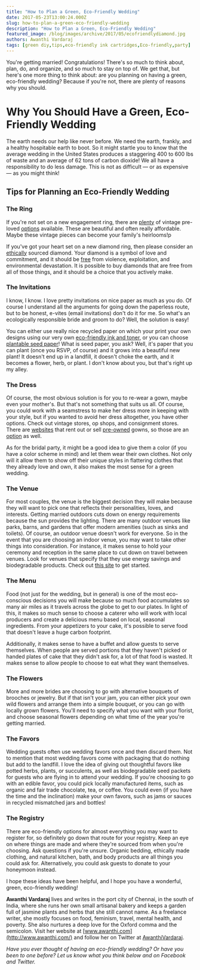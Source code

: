 ```yaml
---
title: "How to Plan a Green, Eco-Friendly Wedding"
date: 2017-05-23T13:00:24.000Z
slug: how-to-plan-a-green-eco-friendly-wedding
description: "How to Plan a Green, Eco-Friendly Wedding"
featured_image: /blog/images/archive/2017/05/ecofriendlydiamond.jpg
authors: Awanthi Vardaraj
tags: [green diy,tips,eco-friendly ink cartridges,Eco-friendly,party]
---
```


You're getting married! Congratulations! There's so much to think about, plan, do, and organize, and so much to stay on top of. We get that, but here's one more thing to think about: are you planning on having a green, eco-friendly wedding? Because if you're not, there are plenty of reasons why you should.

# Why You Should Have a Green, Eco-Friendly Wedding

The earth needs our help like never before. We need the earth, frankly, and a healthy hospitable earth to boot. So it might startle you to know that the average wedding in the United States produces a staggering 400 to 600 lbs of waste and an average of 62 tons of carbon dioxide! We all have a responsibility to do less damage. This is not as difficult — or as expensive — as you might think!

## Tips for Planning an Eco-Friendly Wedding

### The Ring

If you're not set on a new engagement ring, there are [plenty](https://www.longsjewelers.com/pages/estate-jewelry) of vintage pre-loved [options](http://www.aspensjewellers.co.uk/category/antique-vintage-pre-owned-jewellery) available. These are beautiful and often really affordable. Maybe these vintage pieces can become your family's heirlooms!p

If you've got your heart set on a new diamond ring, then please consider an [ethically](https://www.brilliantearth.com/buy-conflict-free-diamonds/?header=version2&utm%5Fexpid=1332916-256.Mms%5FhRzjTp2n-wcBfnXQmg.2&utm%5Freferrer=https://www.google.co.in/) sourced diamond. Your diamond is a symbol of love and commitment, and it should be [free](http://inhabitat.com/why-should-you-care-where-your-diamond-comes-from/) from violence, exploitation, and environmental devastation. It is possible to buy diamonds that are free from all of those things, and it should be a choice that you actively make.

### The Invitations

I know, I know. I love pretty invitations on nice paper as much as you do. Of course I understand all the arguments for going down the paperless route, but to be honest, e-vites (email invitations) don't do it for me. So what's an ecologically responsible bride and groom to do? Well, the solution is easy!

You can either use really nice recycled paper on which your print your own designs using our very own [eco-friendly ink and toner](https://www.tomatoink.com/environmentally-friendly-green-ink-and-toner-cartridges), or you can choose [plantable seed paper](https://www.botanicalpaperworks.com/catalog/wedding-collection)! What is seed paper, you ask? Well, it's paper that you can plant (once you RSVP, of course) and it grows into a beautiful new plant! It doesn't end up in a landfill, it doesn't choke the earth, and it becomes a flower, herb, or plant. I don't know about you, but that's right up my alley.

### The Dress

Of course, the most obvious solution is for you to re-wear a gown, maybe even your mother's. But that's not something that suits us all. Of course, you could work with a seamstress to make her dress more in keeping with your style, but if you wanted to avoid her dress altogether, you have other options. Check out vintage stores, op shops, and consignment stores. There are [websites](https://www.nearlynewlywed.com/collections/dresses) that rent out or sell [pre-owned](https://www.preownedweddingdresses.com/) gowns, so those are an [option](https://www.tradesy.com/) as well.

As for the bridal party, it might be a good idea to give them a color (if you have a color scheme in mind) and let them wear their own clothes. Not only will it allow them to show off their unique styles in flattering clothes that they already love and own, it also makes the most sense for a green wedding.

### The Venue

For most couples, the venue is the biggest decision they will make because they will want to pick one that reflects their personalities, loves, and interests. Getting married outdoors cuts down on energy requirements because the sun provides the lighting. There are many outdoor venues like parks, barns, and gardens that offer modern amenities (such as sinks and toilets). Of course, an outdoor venue doesn't work for everyone. So in the event that you are choosing an indoor venue, you may want to take other things into consideration. For instance, it makes sense to hold your ceremony and reception in the same place to cut down on travel between venues. Look for venues that specify that they use energy savings and biodegradable products. Check out [this site](http://environmentallyfriendlyhotels.com/) to get started.

### The Menu

Food (not just for the wedding, but in general) is one of the most eco-conscious decisions you will make because so much food accumulates so many air miles as it travels across the globe to get to our plates. In light of this, it makes so much sense to choose a caterer who will work with local producers and create a delicious menu based on local, seasonal ingredients. From your appetizers to your cake, it's possible to serve food that doesn't leave a huge carbon footprint.

Additionally, it makes sense to have a buffet and allow guests to serve themselves. When people are served portions that they haven't picked or handed plates of cake that they didn't ask for, a lot of that food is wasted. It makes sense to allow people to choose to eat what they want themselves.

### The Flowers

More and more brides are choosing to go with alternative bouquets of brooches or jewelry. But if that isn't your jam, you can either pick your own wild flowers and arrange them into a simple bouquet, or you can go with locally grown flowers. You'll need to specify what you want with your florist, and choose seasonal flowers depending on what time of the year you're getting married.

### The Favors

Wedding guests often use wedding favors once and then discard them. Not to mention that most wedding favors come with packaging that do nothing but add to the landfill. I love the idea of giving out thoughtful favors like potted herbs, plants, or succulents, as well as biodegradable seed packets for guests who are flying in to attend your wedding. If you're choosing to go with an edible favor, you could pick locally manufactured items, such as organic and fair trade chocolate, tea, or coffee. You could even (if you have the time and the inclination) make your own favors, such as jams or sauces in recycled mismatched jars and bottles!

### The Registry

There are eco-friendly options for almost everything you may want to register for, so definitely go down that route for your registry. Keep an eye on where things are made and where they're sourced from when you're choosing. Ask questions if you're unsure. Organic bedding, ethically made clothing, and natural kitchen, bath, and body products are all things you could ask for. Alternatively, you could ask guests to donate to your honeymoon instead.

I hope these ideas have been helpful, and I hope you have a wonderful, green, eco-friendly wedding!

**Awanthi Vardaraj** lives and writes in the port city of Chennai, in the south of India, where she runs her own small artisanal bakery and keeps a garden full of jasmine plants and herbs that she still cannot name. As a freelance writer, she mostly focuses on food, feminism, travel, mental health, and poverty. She also nurtures a deep love for the Oxford comma and the semicolon. Visit her website at [www.awanthi.com](http://www.awanthi.com/) and follow her on Twitter at [AwanthiVardaraj](https://twitter.com/AwanthiVardaraj).

_Have you ever thought of having an eco-friendly wedding? Or have you been to one before? Let us know what you think below and on Facebook and Twitter._